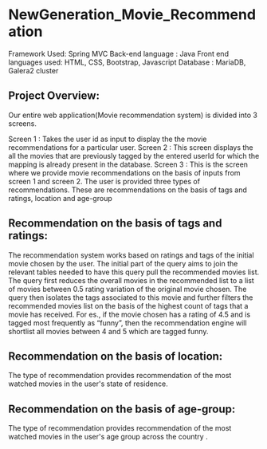 # NewGeneration_Movie_Recommendation

Framework Used: Spring MVC
Back-end language : Java
Front end languages used: HTML, CSS, Bootstrap, Javascript
Database : MariaDB, Galera2 cluster


## Project Overview:

Our entire web application(Movie recommendation system) is divided into 3 screens.

Screen 1 : Takes the user id as input to display the the movie recommendations for a particular user.
Screen 2 : This screen displays the all the movies that are previously tagged by the entered userId for which the mapping is already present in the database.
Screen 3 : This is the screen where we provide movie recommendations on the basis of inputs from screen 1 and screen 2. The user is provided three types of recommendations. These are recommendations on the basis of tags and ratings, location and age-group

## Recommendation on the basis of tags and ratings:

The recommendation system works based on ratings and tags of the initial movie chosen by the user. The initial part of the query aims to join the relevant tables needed to have this query pull the recommended movies list. The query first reduces the overall movies in the recommended list to a list of movies between 0.5 rating variation of the original movie chosen. The query then isolates the tags associated to this movie and further filters the recommended movies list on the basis of the highest count of tags that a movie has received. 
For es., if the movie chosen has a rating of 4.5 and is tagged most frequently as “funny”, then the recommendation engine will shortlist all movies between 4 and 5 which are tagged funny.

## Recommendation on the basis of location:

The type of recommendation provides recommendation of the most watched movies in the user's state of residence.

## Recommendation on the basis of age-group:

The type of recommendation provides recommendation of the most watched movies in the user's age group across the country .
